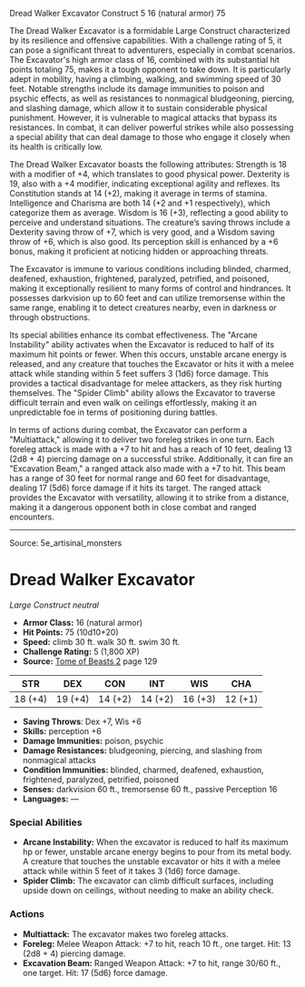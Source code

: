 <MonsterName/>Dread Walker Excavator</MonsterName>
<CreatureType/>Construct</CreatureType>
<CR/>5</CR>
<AC/>16 (natural armor)</AC>
<HP/>75</HP>
<summary>The Dread Walker Excavator is a formidable Large Construct characterized by its resilience and offensive capabilities. With a challenge rating of 5, it can pose a significant threat to adventurers, especially in combat scenarios. The Excavator's high armor class of 16, combined with its substantial hit points totaling 75, makes it a tough opponent to take down. It is particularly adept in mobility, having a climbing, walking, and swimming speed of 30 feet. Notable strengths include its damage immunities to poison and psychic effects, as well as resistances to nonmagical bludgeoning, piercing, and slashing damage, which allow it to sustain considerable physical punishment. However, it is vulnerable to magical attacks that bypass its resistances. In combat, it can deliver powerful strikes while also possessing a special ability that can deal damage to those who engage it closely when its health is critically low.</summary>

<detail>

The Dread Walker Excavator boasts the following attributes: Strength is 18 with a modifier of +4, which translates to good physical power. Dexterity is 19, also with a +4 modifier, indicating exceptional agility and reflexes. Its Constitution stands at 14 (+2), making it average in terms of stamina. Intelligence and Charisma are both 14 (+2 and +1 respectively), which categorize them as average. Wisdom is 16 (+3), reflecting a good ability to perceive and understand situations. The creature’s saving throws include a Dexterity saving throw of +7, which is very good, and a Wisdom saving throw of +6, which is also good. Its perception skill is enhanced by a +6 bonus, making it proficient at noticing hidden or approaching threats. 

The Excavator is immune to various conditions including blinded, charmed, deafened, exhaustion, frightened, paralyzed, petrified, and poisoned, making it exceptionally resilient to many forms of control and hindrances. It possesses darkvision up to 60 feet and can utilize tremorsense within the same range, enabling it to detect creatures nearby, even in darkness or through obstructions.

Its special abilities enhance its combat effectiveness. The "Arcane Instability" ability activates when the Excavator is reduced to half of its maximum hit points or fewer. When this occurs, unstable arcane energy is released, and any creature that touches the Excavator or hits it with a melee attack while standing within 5 feet suffers 3 (1d6) force damage. This provides a tactical disadvantage for melee attackers, as they risk hurting themselves. The "Spider Climb" ability allows the Excavator to traverse difficult terrain and even walk on ceilings effortlessly, making it an unpredictable foe in terms of positioning during battles.

In terms of actions during combat, the Excavator can perform a "Multiattack," allowing it to deliver two foreleg strikes in one turn. Each foreleg attack is made with a +7 to hit and has a reach of 10 feet, dealing 13 (2d8 + 4) piercing damage on a successful strike. Additionally, it can fire an "Excavation Beam," a ranged attack also made with a +7 to hit. This beam has a range of 30 feet for normal range and 60 feet for disadvantage, dealing 17 (5d6) force damage if it hits its target. The ranged attack provides the Excavator with versatility, allowing it to strike from a distance, making it a dangerous opponent both in close combat and ranged encounters.</detail>



---

Source: 5e_artisinal_monsters

# Dread Walker Excavator

*Large* *Construct* *neutral*

- **Armor Class:** 16 (natural armor)
- **Hit Points:** 75 (10d10+20)
- **Speed:** climb 30 ft. walk 30 ft. swim 30 ft.
- **Challenge Rating:** 5 (1,800 XP)
- **Source:** [Tome of Beasts 2](https://koboldpress.com/kpstore/product/tome-of-beasts-2-for-5th-edition) page 129

| STR | DEX | CON | INT | WIS | CHA |
| --- | --- | --- | --- | --- | --- |
| 18 (+4) | 19 (+4) | 14 (+2) | 14 (+2) | 16 (+3) | 12 (+1) |

- **Saving Throws**: Dex +7, Wis +6
- **Skills:** perception +6
- **Damage Immunities:** poison, psychic
- **Damage Resistances:** bludgeoning, piercing, and slashing from nonmagical attacks
- **Condition Immunities:** blinded, charmed, deafened, exhaustion, frightened, paralyzed, petrified, poisoned
- **Senses:** darkvision 60 ft., tremorsense 60 ft., passive Perception 16
- **Languages:** —

### Special Abilities

- **Arcane Instability:** When the excavator is reduced to half its maximum hp or fewer, unstable arcane energy begins to pour from its metal body. A creature that touches the unstable excavator or hits it with a melee attack while within 5 feet of it takes 3 (1d6) force damage.
- **Spider Climb:** The excavator can climb difficult surfaces, including upside down on ceilings, without needing to make an ability check.

### Actions

- **Multiattack:** The excavator makes two foreleg attacks.
- **Foreleg:** Melee Weapon Attack: +7 to hit, reach 10 ft., one target. Hit: 13 (2d8 + 4) piercing damage.
- **Excavation Beam:** Ranged Weapon Attack: +7 to hit, range 30/60 ft., one target. Hit: 17 (5d6) force damage.




